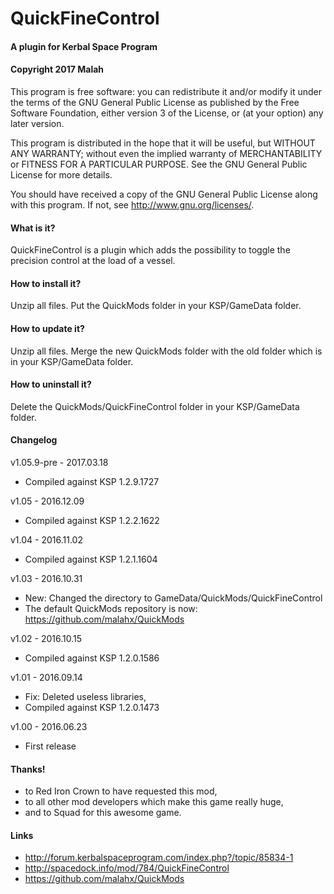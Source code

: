 ﻿# QuickFineControl
#### A plugin for Kerbal Space Program
#### Copyright 2017 Malah

This program is free software: you can redistribute it and/or modify
it under the terms of the GNU General Public License as published by
the Free Software Foundation, either version 3 of the License, or
(at your option) any later version.

This program is distributed in the hope that it will be useful,
but WITHOUT ANY WARRANTY; without even the implied warranty of
MERCHANTABILITY or FITNESS FOR A PARTICULAR PURPOSE.  See the
GNU General Public License for more details.

You should have received a copy of the GNU General Public License
along with this program.  If not, see <http://www.gnu.org/licenses/>. 


#### What is it?

QuickFineControl is a plugin which adds the possibility to toggle the precision control at the load of a vessel.

#### How to install it?

Unzip all files. Put the QuickMods folder in your KSP/GameData folder.

#### How to update it?

Unzip all files. Merge the new QuickMods folder with the old folder which is in your KSP/GameData folder.

#### How to uninstall it?

Delete the QuickMods/QuickFineControl folder in your KSP/GameData folder.

#### Changelog

v1.05.9-pre - 2017.03.18
* Compiled against KSP 1.2.9.1727

v1.05 - 2016.12.09
* Compiled against KSP 1.2.2.1622

v1.04 - 2016.11.02
* Compiled against KSP 1.2.1.1604

v1.03 - 2016.10.31
* New: Changed the directory to GameData/QuickMods/QuickFineControl
* The default QuickMods repository is now: https://github.com/malahx/QuickMods

v1.02 - 2016.10.15
* Compiled against KSP 1.2.0.1586

v1.01 - 2016.09.14
* Fix: Deleted useless libraries,
* Compiled against KSP 1.2.0.1473

v1.00 - 2016.06.23
* First release

#### Thanks!

* to Red Iron Crown to have requested this mod,
* to all other mod developers which make this game really huge,
* and to Squad for this awesome game.

#### Links

* http://forum.kerbalspaceprogram.com/index.php?/topic/85834-1
* http://spacedock.info/mod/784/QuickFineControl
* https://github.com/malahx/QuickMods
